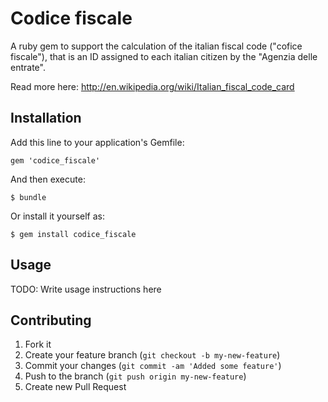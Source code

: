 # Codice fiscale

A ruby gem to support the calculation of the italian fiscal code ("cofice fiscale"), that is an ID assigned to each italian citizen by the "Agenzia delle entrate".

Read more here: http://en.wikipedia.org/wiki/Italian_fiscal_code_card


## Installation

Add this line to your application's Gemfile:

    gem 'codice_fiscale'

And then execute:

    $ bundle

Or install it yourself as:

    $ gem install codice_fiscale

## Usage

TODO: Write usage instructions here

## Contributing

1. Fork it
2. Create your feature branch (`git checkout -b my-new-feature`)
3. Commit your changes (`git commit -am 'Added some feature'`)
4. Push to the branch (`git push origin my-new-feature`)
5. Create new Pull Request
